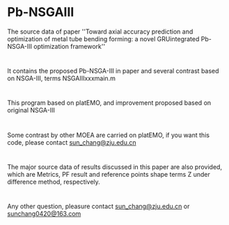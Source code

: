 # Pb-NSGAIII
The source data of paper ''Toward axial accuracy prediction and optimization of metal tube bending forming: a novel GRUintegrated Pb-NSGA-III optimization framework''
#
It contains the proposed Pb-NSGA-III in paper and several contrast based on NSGA-III, terms NSGAIIIxxxmain.m 
#
This program based on platEMO, and improvement proposed based on original NSGA-III
#
Some contrast by other MOEA are carried on platEMO, if you want this code, please contact sun_chang@zju.edu.cn
#
The major source data of results discussed in this paper are also provided, which are Metrics, PF result and reference points shape terms Z under difference method, respectively.
#
Any other question, pleasure contact sun_chang@zju.edu.cn or sunchang0420@163.com
